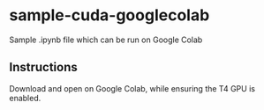 # sample-cuda-googlecolab

Sample .ipynb file which can be run on Google Colab

## Instructions

Download and open on Google Colab, while ensuring the T4 GPU is enabled.
